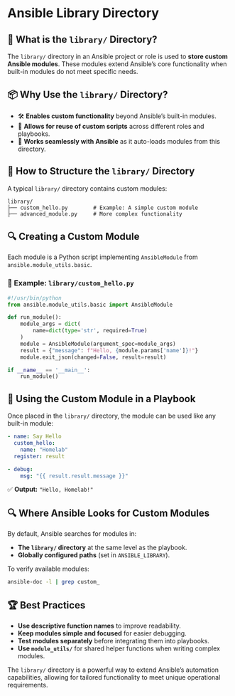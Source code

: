 # Ansible Library Directory

## 📌 What is the `library/` Directory?
The `library/` directory in an Ansible project or role is used to **store custom Ansible modules**. These modules extend Ansible’s core functionality when built-in modules do not meet specific needs.

## 📦 Why Use the `library/` Directory?
- 🛠 **Enables custom functionality** beyond Ansible’s built-in modules.
- 🚀 **Allows for reuse of custom scripts** across different roles and playbooks.
- 🔄 **Works seamlessly with Ansible** as it auto-loads modules from this directory.

## 📄 How to Structure the `library/` Directory
A typical `library/` directory contains custom modules:
```
library/
├── custom_hello.py        # Example: A simple custom module
├── advanced_module.py     # More complex functionality
```

## 🔍 Creating a Custom Module
Each module is a Python script implementing `AnsibleModule` from `ansible.module_utils.basic`.

### 🔹 Example: `library/custom_hello.py`
```python
#!/usr/bin/python
from ansible.module_utils.basic import AnsibleModule

def run_module():
    module_args = dict(
        name=dict(type='str', required=True)
    )
    module = AnsibleModule(argument_spec=module_args)
    result = {"message": f"Hello, {module.params['name']}!"}
    module.exit_json(changed=False, result=result)

if __name__ == '__main__':
    run_module()
```

## 🚀 Using the Custom Module in a Playbook
Once placed in the `library/` directory, the module can be used like any built-in module:
```yaml
- name: Say Hello
  custom_hello:
    name: "Homelab"
  register: result

- debug:
    msg: "{{ result.result.message }}"
```
✅ **Output:** `"Hello, Homelab!"`

## 🔍 Where Ansible Looks for Custom Modules
By default, Ansible searches for modules in:
- **The `library/` directory** at the same level as the playbook.
- **Globally configured paths** (set in `ANSIBLE_LIBRARY`).

To verify available modules:
```bash
ansible-doc -l | grep custom_
```

## 🏆 Best Practices
- **Use descriptive function names** to improve readability.
- **Keep modules simple and focused** for easier debugging.
- **Test modules separately** before integrating them into playbooks.
- **Use `module_utils/`** for shared helper functions when writing complex modules.

The `library/` directory is a powerful way to extend Ansible’s automation capabilities, allowing for tailored functionality to meet unique operational requirements.

